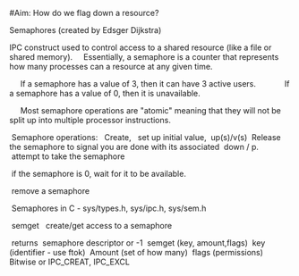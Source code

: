 #Aim: How do we flag down a resource?

Semaphores (created by Edsger Dijkstra)

  IPC construct used to control access to a shared resource (like a file or shared memory).
    
  Essentially, a semaphore is a counter that represents how many processes can
  a resource at any given time.
  
      If a semaphore has a value of 3, then it can have 3 active users.    
    
      If a semaphore has a value of 0, then it is unavailable.
    
    
  Most semaphore operations are "atomic" meaning that they will not be split up into multiple processor instructions.
    
  Semaphore operations:
    Create, 
    set up initial value, 
  up(s)/v(s)
  Release the semaphore to signal you are done with its associated 
  down / p.  
  attempt to take the semaphore 
  
  if the semaphore is 0, wait for it to be available.   
  
  remove a semaphore 
  
  
  Semaphores in C - sys/types.h, sys/ipc.h, sys/sem.h
  
  semget   create/get access to a semaphore 
  
  returns 
  semaphore descriptor or -1
  semget (key, amount,flags)
  key (identifier - use ftok)
  Amount (set of how many)
  flags (permissions)
   Bitwise or IPC_CREAT, IPC_EXCL
  
  
  
